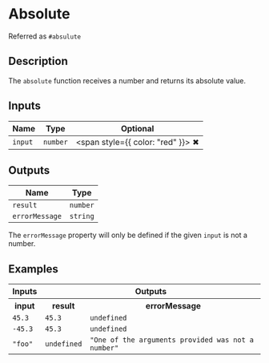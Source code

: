 # Absolute
Referred as `#absulute`

## Description
The `absolute` function receives a number and returns its absolute value.

## Inputs
| Name | Type | Optional
|------|------|:-----:|
| `input` | `number` | <span style={{ color: "red" }}> ✖ </span>


## Outputs
| Name | Type |
|------|------|
| `result` | `number` |
| `errorMessage` | `string` |

The `errorMessage` property will only be defined if the given `input` is not a number.

## Examples
<table style={{ textAlign: "center" }}>
  <tr>
    <th colspan="1">Inputs</th>
    <th colspan="2">Outputs</th>
  </tr>
  <tr>
    <th>input</th>
    <th>result</th>
    <th>errorMessage</th>
  </tr>
  <tr>
    <td><code>45.3</code></td>
    <td><code>45.3</code></td>
    <td><code>undefined</code></td>
  </tr>
  <tr>
    <td><code>-45.3</code></td>
    <td><code>45.3</code></td>
    <td><code>undefined</code></td>
  </tr>
  <tr>
    <td><code>"foo"</code></td>
    <td><code>undefined</code></td>
    <td><code>"One of the arguments provided was not a number"</code></td>
  </tr>
</table>
